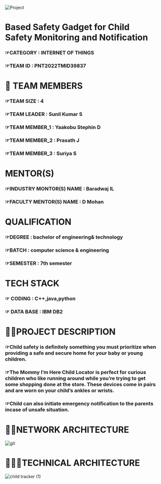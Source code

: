 ![Project](https://user-images.githubusercontent.com/113492779/198783868-40c352f8-8c28-4b6f-b1c7-99a0b56d9f96.jpg)
# **Based Safety Gadget for Child Safety Monitoring and Notification**
### ☞CATEGORY : INTERNET OF THINGS
### ☞TEAM ID : PNT2022TMID39837
# 👦 **TEAM MEMBERS**
### ☞TEAM SIZE : 4
### ☞TEAM LEADER : Sunil Kumar S
### ☞TEAM MEMBER_1 : Yaakobu Stephin D
### ☞TEAM MEMBER_2 : Prasath J
### ☞TEAM MEMBER_3 : Suriya S
# **MENTOR(S)**
### ☞INDUSTRY MONTOR(S) NAME : Baradwaj IL
### ☞FACULTY MENTOR(S) NAME : D Mohan
# **QUALIFICATION**
### ☞DEGREE : bachelor of engineering& technology
### ☞BATCH : computer science & engineering
### ☞SEMESTER : 7th semester
# **TECH STACK**
### ☞ CODING : C++,java,python
### ☞ DATA BASE : IBM DB2
# **👨‍🏫PROJECT DESCRIPTION**
### ☞Child safety is definitely something you must prioritize when providing a safe and secure home for your baby or young children.
### ☞The Mommy I’m Here Child Locator is perfect for curious children who like running around while you’re trying to get some shopping done at the store. These devices come in pairs and are worn on your child’s ankles or wrists.
### ☞Child can also initiate emergency notification to the parents incase of unsafe situation.
# 👨‍💻**NETWORK ARCHITECTURE**
![git](https://user-images.githubusercontent.com/113492779/198800977-2901c341-86a4-4ee0-ab33-13d9397eda82.PNG)
# 🔎👷‍♀️**TECHNICAL ARCHITECTURE**
![child tracker (1)](https://user-images.githubusercontent.com/113492779/200154407-76358dc6-c024-4e0e-b366-c8ccb9d5a921.png)


